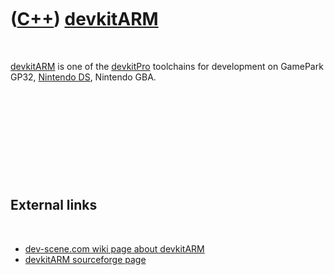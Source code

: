 



 

 

 

 

 

([C++](Cpp.md)) [devkitARM](CppDevkitArm.md)
==============================================

 

[devkitARM](CppDevkitArm.md) is one of the
[devkitPro](CppDevkitPro.md) toolchains for development on GamePark
GP32, [Nintendo DS](CppNds.md), Nintendo GBA.

 

 

 

 

 

External links
--------------

 

-   [dev-scene.com wiki page about
    devkitARM](http://dev-scene.com/DevkitARM)
-   [devkitARM sourceforge
    page](http://sourceforge.net/projects/devkitpro/files/devkitARM/)

 

 

 

 

 





 



